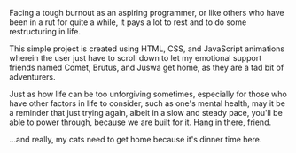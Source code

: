 Facing a tough burnout as an aspiring programmer, or like others who have been in a rut for quite a while, it pays a lot to rest and to do some restructuring in life. <br> 

This simple project is created using HTML, CSS, and JavaScript animations wherein the user just have to scroll down to let my emotional support friends named Comet, Brutus, and Juswa get home, as they are a tad bit of adventurers. <br>

Just as how life can be too unforgiving sometimes, especially for those who have other factors in life to consider, such as one's mental health, may it be a reminder that just trying again, albeit in a slow and steady pace, you'll be able to power through, because we are built for it. Hang in there, friend. <br>

...and really, my cats need to get home because it's dinner time here. 